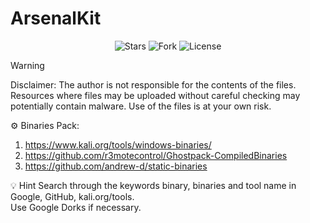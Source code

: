 # ArsenalKit

<p align="center"> 
      <img src="https://img.shields.io/github/stars/0xHaskar/ArsenalKit.svg" alt="Stars">
      <img src="https://img.shields.io/github/forks/0xHaskar/ArsenalKit.svg" alt="Fork">
      <img src="https://img.shields.io/github/license/0xHaskar/ArsenalKit.svg" alt="License">
</p>

> [!Warning]
> Disclaimer:
> The author is not responsible for the contents of the files. Resources where files may be uploaded without careful checking may potentially contain malware. Use of the files is at your own risk.

⚙️ Binaries Pack:  <br>
1. https://www.kali.org/tools/windows-binaries/ <br>
2. https://github.com/r3motecontrol/Ghostpack-CompiledBinaries <br>
3. https://github.com/andrew-d/static-binaries <br>


💡 Hint 
Search through the keywords binary, binaries and tool name in Google, GitHub, kali.org/tools. <br>
Use Google Dorks if necessary.

